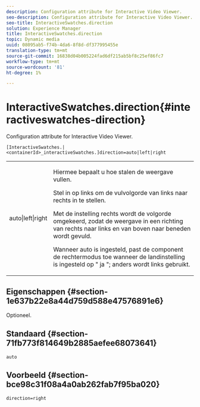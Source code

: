 ```yaml
---
description: Configuration attribute for Interactive Video Viewer.
seo-description: Configuration attribute for Interactive Video Viewer.
seo-title: InteractiveSwatches.direction
solution: Experience Manager
title: InteractiveSwatches.direction
topic: Dynamic media
uuid: 08095ab5-f74b-4da6-8f8d-df377995455e
translation-type: tm+mt
source-git-commit: 16838d04b005224fad6df215ab5bf8c25ef86fc7
workflow-type: tm+mt
source-wordcount: '81'
ht-degree: 1%

---
```



# InteractiveSwatches.direction{#interactiveswatches-direction}

Configuration attribute for Interactive Video Viewer.

`[InteractiveSwatches.|<containerId>_interactiveSwatches.]direction=auto|left|right`

<table id="table_441553CD34C94A58A9D7CBF772DEDDB6"> 
 <tbody> 
  <tr> 
   <td colname="col1"> <p> <span class="codeph"> auto|left|right  </span> </p> </td> 
   <td colname="col2"> <p> Hiermee bepaalt u hoe stalen de weergave vullen. </p> <p>Stel in op <span class="codeph"> links </span> om de vulvolgorde van links naar rechts in te stellen. </p> <p>Met de instelling <span class="codeph"> rechts </span> wordt de volgorde omgekeerd, zodat de weergave in een richting van rechts naar links en van boven naar beneden wordt gevuld. </p> <p>Wanneer <span class="codeph"> auto </span> is ingesteld, past de component de rechtermodus toe wanneer de landinstelling is ingesteld op " <span class="codeph"> ja </span>"; anders wordt <span class="codeph"> links </span> gebruikt. </p> </td> 
  </tr> 
 </tbody> 
</table>

## Eigenschappen {#section-1e637b22e8a44d759d588e47576891e6}

Optioneel.

## Standaard {#section-71fb773f814649b2885aefee68073641}

`auto`

## Voorbeeld {#section-bce98c31f08a4a0ab262fab7f95ba020}

```
direction=right
```


